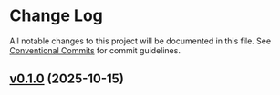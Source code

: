 # Change Log

All notable changes to this project will be documented in this file.
See [Conventional Commits](Https://conventionalcommits.org) for commit guidelines.

<!-- changelog -->

## [v0.1.0](https://github.com/ash-project/crux/compare/v0.1.0...v0.1.0) (2025-10-15)




